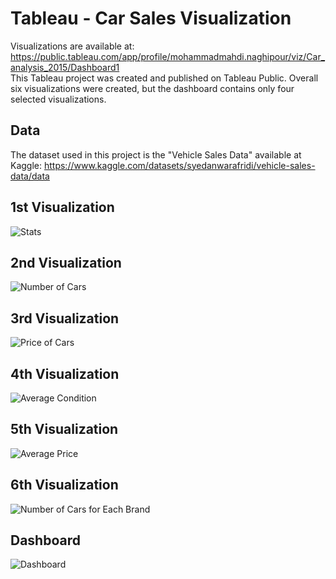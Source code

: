 # Tableau - Car Sales Visualization
Visualizations are available at: https://public.tableau.com/app/profile/mohammadmahdi.naghipour/viz/Car_analysis_2015/Dashboard1 \
This Tableau project was created and published on Tableau Public.
Overall six visualizations were created, but the dashboard contains only four selected visualizations.
## Data
The dataset used in this project is the "Vehicle Sales Data" available at Kaggle: https://www.kaggle.com/datasets/syedanwarafridi/vehicle-sales-data/data
## 1st Visualization
![Stats](https://github.com/user-attachments/assets/5c3ca193-64f1-4044-9aee-e297c4e33bf3)
## 2nd Visualization
![Number of Cars](https://github.com/user-attachments/assets/9b0cc998-674d-487f-86fe-4c59f7449e6c)
## 3rd Visualization
![Price of Cars](https://github.com/user-attachments/assets/45f108ac-ef38-47eb-b64c-ae1a836aed9e)
## 4th Visualization
![Average Condition](https://github.com/user-attachments/assets/52e293e6-74e2-4d17-93c8-f3d71551674d)
## 5th Visualization
![Average Price](https://github.com/user-attachments/assets/54aaf8e0-2232-408a-9d29-dfb03444717d)
## 6th Visualization
![Number of Cars for Each Brand](https://github.com/user-attachments/assets/0b759989-3af5-459d-afa2-29c920d36292)
## Dashboard
![Dashboard](https://github.com/user-attachments/assets/3d4f3bf7-502b-453c-8a2f-2be08b19af4a)
